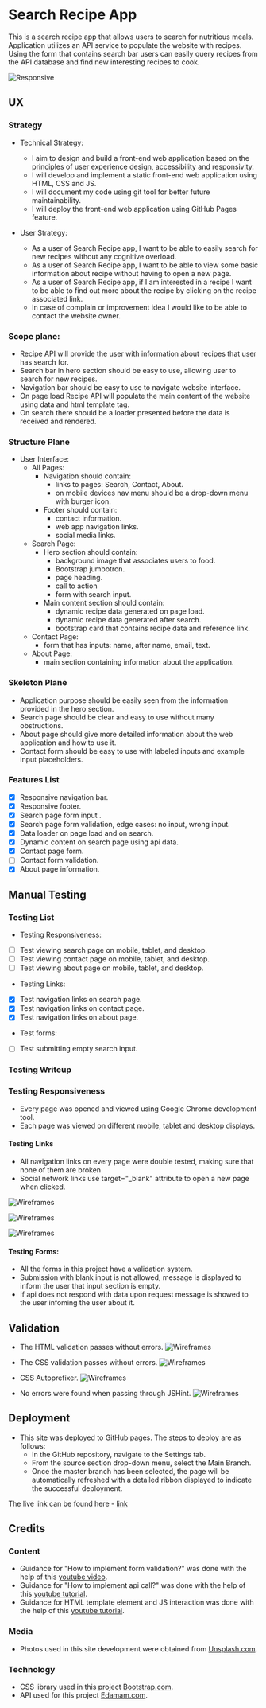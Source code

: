 # Search Recipe App

This is a search recipe app that allows users to search for nutritious meals. Application utilizes an API service to
populate the website with recipes. Using the form that contains search bar users can easily query recipes from the API
database and find new interesting recipes to cook.

![Responsive](wireframes/im-i-resposive.png)
## UX

### Strategy

- Technical Strategy:
    - I aim to design and build a front-end web application based on the principles of user experience design,
      accessibility and responsivity.
    - I will develop and implement a static front-end web application using HTML, CSS and JS.
    - I will document my code using git tool for better future maintainability.
    - I will deploy the front-end web application using GitHub Pages feature.

- User Strategy:
    - As a user of Search Recipe app, I want to be able to easily search for new recipes without any cognitive overload.
    - As a user of Search Recipe app, I want to be able to view some basic information about recipe without having to
      open a new page.
    - As a user of Search Recipe app, if I am interested in a recipe I want to be able to find out more about the recipe
      by clicking on the recipe associated link.
    - In case of complain or improvement idea I would like to be able to contact the website owner.

### Scope plane:

- Recipe API will provide the user with information about recipes that user has search for.
- Search bar in hero section should be easy to use, allowing user to search for new recipes.
- Navigation bar should be easy to use to navigate website interface.
- On page load Recipe API will populate the main content of the website using data and html template tag.
- On search there should be a loader presented before the data is received and rendered.

### Structure Plane

- User Interface:
    - All Pages:
        - Navigation should contain:
            - links to pages: Search, Contact, About.
            - on mobile devices nav menu should be a drop-down menu with burger icon.
        - Footer should contain:
            - contact information.
            - web app navigation links.
            - social media links.
    - Search Page:
        - Hero section should contain:
            - background image that associates users to food.
            - Bootstrap jumbotron.
            - page heading.
            - call to action
            - form with search input.
        - Main content section should contain:
            - dynamic recipe data generated on page load.
            - dynamic recipe data generated after search.
            - bootstrap card that contains recipe data and reference link.
    - Contact Page:
        - form that has inputs: name, after name, email, text.
    - About Page:
        - main section containing information about the application.

### Skeleton Plane

- Application purpose should be easily seen from the information provided in the hero section.
- Search page should be clear and easy to use without many obstructions.
- About page should give more detailed information about the web application and how to use it.
- Contact form should be easy to use with labeled inputs and example input placeholders.

### Features List

- [x] Responsive navigation bar.
- [x] Responsive footer.
- [x] Search page form input .
- [x] Search page form validation, edge cases: no input, wrong input.
- [x] Data loader on page load and on search.
- [x] Dynamic content on search page using api data.
- [x] Contact page form.
- [ ] Contact form validation.
- [x] About page information.

## Manual Testing

### Testing List
- Testing Responsiveness:
 - [ ] Test viewing search page on mobile, tablet, and desktop.
 - [ ] Test viewing contact page on mobile, tablet, and desktop.
 - [ ] Test viewing about page on mobile, tablet, and desktop.
- Testing Links:
 - [x] Test navigation links on search page.
 - [x] Test navigation links on contact page.
 - [x] Test navigation links on about page.
- Test forms:
 - [ ] Test submitting empty search input.

### Testing Writeup

### Testing Responsiveness
* Every page was opened and viewed using Google Chrome development tool.
 * Each page was viewed on different mobile, tablet and desktop displays.

#### Testing Links
* All navigation links on every page were double tested, making sure that none of them are broken
 * Social network links use target="_blank" attribute to open a new page when clicked.

![Wireframes](wireframes/nav-logo.png)

![Wireframes](wireframes/nav-links.png)

![Wireframes](wireframes/footer-links.png)

#### Testing Forms:
* All the forms in this project have a validation system.
 * Submission with blank input is not allowed, message is displayed to inform the user that input section is empty.
 * If api does not respond with data upon request message is showed to the user infoming the user about it.

## Validation

* The HTML validation passes without errors.
![Wireframes](/wireframes/html-validation.png)

* The CSS validation passes without errors.
![Wireframes](/wireframes/css-validation.png)

* CSS Autoprefixer.
![Wireframes](/wireframes/autoprefixer-css.png)

* No errors were found when passing through JSHint. 
![Wireframes](/wireframes/javascripit-validation.png)

## Deployment

* This site was deployed to GitHub pages. The steps to deploy are as follows:
    * In the GitHub repository, navigate to the Settings tab.
    * From the source section drop-down menu, select the Main Branch.
    * Once the master branch has been selected, the page will be automatically refreshed with a detailed ribbon
      displayed to indicate the successful deployment.

The live link can be found here - [link](https://maxapn98.github.io/Recipe/)

## Credits

### Content

* Guidance for "How to implement form validation?" was done with the help of
  this [youtube video](https://www.youtube.com/watch?v=In0nB0ABaUk).
* Guidance for "How to implement api call?" was done with the help of
  this [youtube tutorial](https://www.youtube.com/watch?v=zayeU5AOsHI).
* Guidance for HTML template element and JS interaction was done with the help of
  this [youtube tutorial](https://www.youtube.com/watch?v=OSficvLDefM).

### Media

* Photos used in this site development were obtained from [Unsplash.com](https://unsplash.com/).

### Technology

* CSS library used in this project [Bootstrap.com](https://getbootstrap.com/).
* API used for this project [Edamam.com](https://www.edamam.com/).